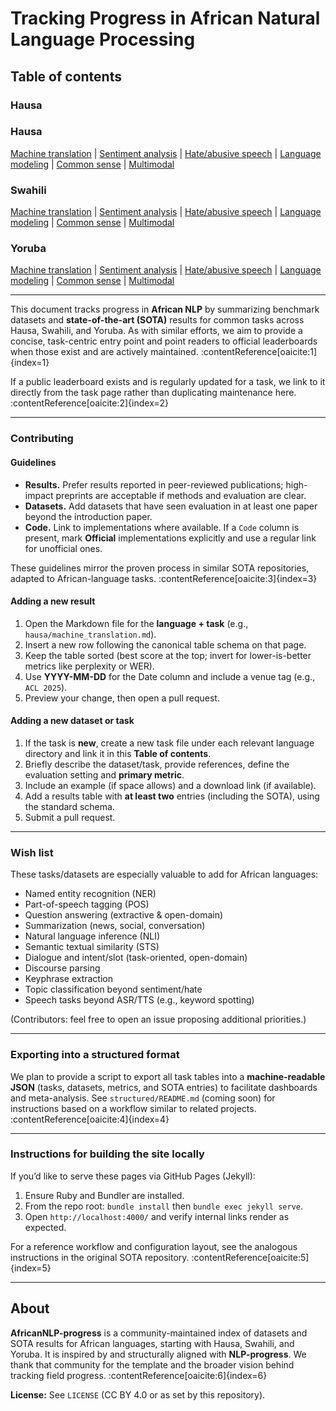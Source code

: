 # Tracking Progress in African Natural Language Processing

## Table of contents

### Hausa

### Hausa
  [Machine translation](hausa/machine_translation.md) | [Sentiment analysis](hausa/sentiment_analysis.md) | [Hate/abusive speech](hausa/hate_speech.md)
  | [Language modeling](hausa/language_modeling.md) | [Common sense](hausa/common_sense.md) | [Multimodal](hausa/multimodal.md)

### Swahili
  [Machine translation](swahili/machine_translation.md) | [Sentiment analysis](swahili/sentiment_analysis.md) | [Hate/abusive speech](swahili/hate_speech.md)
  | [Language modeling](swahili/language_modeling.md) | [Common sense](swahili/common_sense.md) | [Multimodal](swahili/multimodal.md)

### Yoruba
  [Machine translation](yoruba/machine_translation.md) | [Sentiment analysis](yoruba/sentiment_analysis.md) | [Hate/abusive speech](yoruba/hate_speech.md)
  | [Language modeling](yoruba/language_modeling.md) | [Common sense](yoruba/common_sense.md) | [Multimodal](yoruba/multimodal.md)



---

This document tracks progress in **African NLP** by summarizing benchmark datasets and **state-of-the-art (SOTA)** results for common tasks across Hausa, Swahili, and Yoruba. As with similar efforts, we aim to provide a concise, task-centric entry point and point readers to official leaderboards when those exist and are actively maintained. :contentReference[oaicite:1]{index=1}

If a public leaderboard exists and is regularly updated for a task, we link to it directly from the task page rather than duplicating maintenance here. :contentReference[oaicite:2]{index=2}

---

### Contributing

#### Guidelines

- **Results.** Prefer results reported in peer-reviewed publications; high-impact preprints are acceptable if methods and evaluation are clear.
- **Datasets.** Add datasets that have seen evaluation in at least one paper beyond the introduction paper.
- **Code.** Link to implementations where available. If a `Code` column is present, mark **Official** implementations explicitly and use a regular link for unofficial ones.

These guidelines mirror the proven process in similar SOTA repositories, adapted to African-language tasks. :contentReference[oaicite:3]{index=3}

#### Adding a new result

1. Open the Markdown file for the **language + task** (e.g., `hausa/machine_translation.md`).
2. Insert a new row following the canonical table schema on that page.
3. Keep the table sorted (best score at the top; invert for lower-is-better metrics like perplexity or WER).
4. Use **YYYY-MM-DD** for the Date column and include a venue tag (e.g., `ACL 2025`).
5. Preview your change, then open a pull request.

#### Adding a new dataset or task

1. If the task is **new**, create a new task file under each relevant language directory and link it in this **Table of contents**.
2. Briefly describe the dataset/task, provide references, define the evaluation setting and **primary metric**.
3. Include an example (if space allows) and a download link (if available).
4. Add a results table with **at least two** entries (including the SOTA), using the standard schema.
5. Submit a pull request.

---

### Wish list

These tasks/datasets are especially valuable to add for African languages:

- Named entity recognition (NER)
- Part-of-speech tagging (POS)
- Question answering (extractive & open-domain)
- Summarization (news, social, conversation)
- Natural language inference (NLI)
- Semantic textual similarity (STS)
- Dialogue and intent/slot (task-oriented, open-domain)
- Discourse parsing
- Keyphrase extraction
- Topic classification beyond sentiment/hate
- Speech tasks beyond ASR/TTS (e.g., keyword spotting)

(Contributors: feel free to open an issue proposing additional priorities.)

---

### Exporting into a structured format

We plan to provide a script to export all task tables into a **machine-readable JSON** (tasks, datasets, metrics, and SOTA entries) to facilitate dashboards and meta-analysis. See `structured/README.md` (coming soon) for instructions based on a workflow similar to related projects. :contentReference[oaicite:4]{index=4}

---

### Instructions for building the site locally

If you’d like to serve these pages via GitHub Pages (Jekyll):

1. Ensure Ruby and Bundler are installed.
2. From the repo root: `bundle install` then `bundle exec jekyll serve`.
3. Open `http://localhost:4000/` and verify internal links render as expected.

For a reference workflow and configuration layout, see the analogous instructions in the original SOTA repository. :contentReference[oaicite:5]{index=5}

---

## About

**AfricanNLP-progress** is a community-maintained index of datasets and SOTA results for African languages, starting with Hausa, Swahili, and Yoruba. It is inspired by and structurally aligned with **NLP-progress**. We thank that community for the template and the broader vision behind tracking field progress. :contentReference[oaicite:6]{index=6}

**License:** See `LICENSE` (CC BY 4.0 or as set by this repository).

